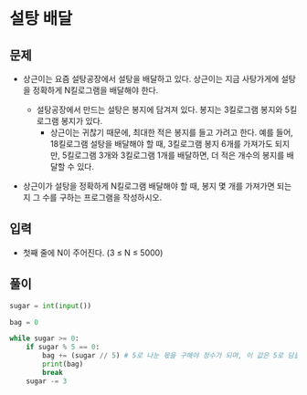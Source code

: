 # 설탕 배달

## 문제
- 상근이는 요즘 설탕공장에서 설탕을 배달하고 있다. 상근이는 지금 사탕가게에 설탕을 정확하게 N킬로그램을 배달해야 한다. 
  - 설탕공장에서 만드는 설탕은 봉지에 담겨져 있다. 봉지는 3킬로그램 봉지와 5킬로그램 봉지가 있다.
    - 상근이는 귀찮기 때문에, 최대한 적은 봉지를 들고 가려고 한다. 예를 들어, 18킬로그램 설탕을 배달해야 할 때, 3킬로그램 봉지 6개를 가져가도 되지만, 5킬로그램 3개와 3킬로그램 1개를 배달하면, 더 적은 개수의 봉지를 배달할 수 있다.

- 상근이가 설탕을 정확하게 N킬로그램 배달해야 할 때, 봉지 몇 개를 가져가면 되는지 그 수를 구하는 프로그램을 작성하시오.

## 입력
- 첫째 줄에 N이 주어진다. (3 ≤ N ≤ 5000)

## 풀이

``` Python
sugar = int(input())

bag = 0

while sugar >= 0:
    if sugar % 5 == 0:
        bag += (sugar // 5) # 5로 나눈 몫을 구해야 정수가 되며, 이 값은 5로 담을수 있는 횟수를 뜻함
        print(bag)
        break
    sugar -= 3 
        
```
